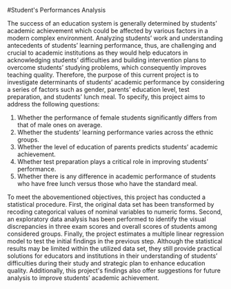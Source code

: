 #Student's Performances Analysis

The success of an education system is generally determined by students’ academic
achievement which could be affected by various factors in a modern complex environment.
Analyzing students’ work and understanding antecedents of students’ learning performance, thus,
are challenging and crucial to academic institutions as they would help educators in acknowledging
students’ difficulties and building intervention plans to overcome students’ studying problems,
which consequently improves teaching quality. Therefore, the purpose of this current project is to
investigate determinants of students’ academic performance by considering a series of factors such
as gender, parents’ education level, test preparation, and students’ lunch meal. To specify, this
project aims to address the following questions:

1. Whether the performance of female students significantly differs from that of male ones
on average.
2. Whether the students’ learning performance varies across the ethnic groups.
3. Whether the level of education of parents predicts students’ academic achievement.
4. Whether test preparation plays a critical role in improving students’ performance.
5. Whether there is any difference in academic performance of students who have free
lunch versus those who have the standard meal.

To meet the abovementioned objectives, this project has conducted a statistical procedure.
First, the original data set has been transformed by recoding categorical values of nominal
variables to numeric forms. Second, an exploratory data analysis has been performed to identify
the visual discrepancies in three exam scores and overall scores of students among considered
groups. Finally, the project estimates a multiple linear regression model to test the initial findings
in the previous step. Although the statistical results may be limited within the utilized data set,
they still provide practical solutions for educators and institutions in their understanding of
students’ difficulties during their study and strategic plan to enhance education quality.
Additionally, this project's findings also offer suggestions for future analysis to improve students’
academic achievement.
